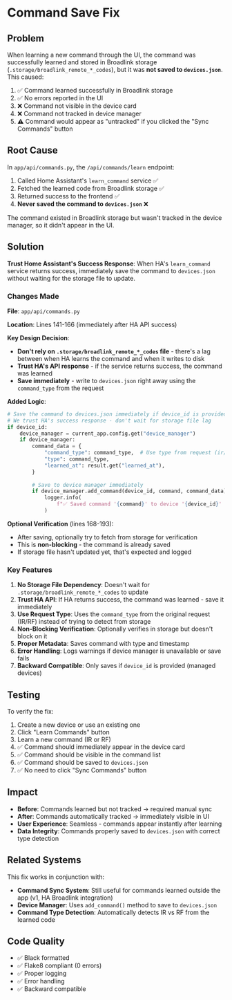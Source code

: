 # Command Save Fix

## Problem

When learning a new command through the UI, the command was successfully learned and stored in Broadlink storage (`.storage/broadlink_remote_*_codes`), but it was **not saved to `devices.json`**. This caused:

1. ✅ Command learned successfully in Broadlink storage
2. ✅ No errors reported in the UI
3. ❌ Command not visible in the device card
4. ❌ Command not tracked in device manager
5. ⚠️ Command would appear as "untracked" if you clicked the "Sync Commands" button

## Root Cause

In `app/api/commands.py`, the `/api/commands/learn` endpoint:

1. Called Home Assistant's `learn_command` service ✅
2. Fetched the learned code from Broadlink storage ✅
3. Returned success to the frontend ✅
4. **Never saved the command to `devices.json`** ❌

The command existed in Broadlink storage but wasn't tracked in the device manager, so it didn't appear in the UI.

## Solution

**Trust Home Assistant's Success Response**: When HA's `learn_command` service returns success, immediately save the command to `devices.json` without waiting for the storage file to update.

### Changes Made

**File**: `app/api/commands.py`

**Location**: Lines 141-166 (immediately after HA API success)

**Key Design Decision**: 
- **Don't rely on `.storage/broadlink_remote_*_codes` file** - there's a lag between when HA learns the command and when it writes to disk
- **Trust HA's API response** - if the service returns success, the command was learned
- **Save immediately** - write to `devices.json` right away using the `command_type` from the request

**Added Logic**:
```python
# Save the command to devices.json immediately if device_id is provided
# We trust HA's success response - don't wait for storage file lag
if device_id:
    device_manager = current_app.config.get("device_manager")
    if device_manager:
        command_data = {
            "command_type": command_type,  # Use type from request (ir/rf)
            "type": command_type,
            "learned_at": result.get("learned_at"),
        }
        
        # Save to device manager immediately
        if device_manager.add_command(device_id, command, command_data):
            logger.info(
                f"✅ Saved command '{command}' to device '{device_id}' with type '{command_type}'"
            )
```

**Optional Verification** (lines 168-193):
- After saving, optionally try to fetch from storage for verification
- This is **non-blocking** - the command is already saved
- If storage file hasn't updated yet, that's expected and logged

### Key Features

1. **No Storage File Dependency**: Doesn't wait for `.storage/broadlink_remote_*_codes` to update
2. **Trust HA API**: If HA returns success, the command was learned - save it immediately
3. **Use Request Type**: Uses the `command_type` from the original request (IR/RF) instead of trying to detect from storage
4. **Non-Blocking Verification**: Optionally verifies in storage but doesn't block on it
5. **Proper Metadata**: Saves command with type and timestamp
6. **Error Handling**: Logs warnings if device manager is unavailable or save fails
7. **Backward Compatible**: Only saves if `device_id` is provided (managed devices)

## Testing

To verify the fix:

1. Create a new device or use an existing one
2. Click "Learn Commands" button
3. Learn a new command (IR or RF)
4. ✅ Command should immediately appear in the device card
5. ✅ Command should be visible in the command list
6. ✅ Command should be saved to `devices.json`
7. ✅ No need to click "Sync Commands" button

## Impact

- **Before**: Commands learned but not tracked → required manual sync
- **After**: Commands automatically tracked → immediately visible in UI
- **User Experience**: Seamless - commands appear instantly after learning
- **Data Integrity**: Commands properly saved to `devices.json` with correct type detection

## Related Systems

This fix works in conjunction with:
- **Command Sync System**: Still useful for commands learned outside the app (v1, HA Broadlink integration)
- **Device Manager**: Uses `add_command()` method to save to `devices.json`
- **Command Type Detection**: Automatically detects IR vs RF from the learned code

## Code Quality

- ✅ Black formatted
- ✅ Flake8 compliant (0 errors)
- ✅ Proper logging
- ✅ Error handling
- ✅ Backward compatible
